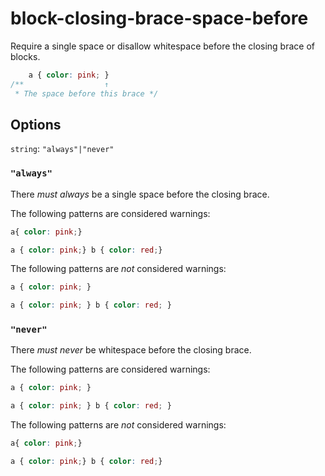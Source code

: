 # block-closing-brace-space-before

Require a single space or disallow whitespace before the closing brace of blocks.

```css
    a { color: pink; }
/**                  ↑
 * The space before this brace */
```

## Options

`string`: `"always"|"never"`

### `"always"`

There *must always* be a single space before the closing brace.

The following patterns are considered warnings:

```css
a{ color: pink;}
```

```css
a { color: pink;} b { color: red;}
```

The following patterns are *not* considered warnings:

```css
a { color: pink; }
```

```css
a { color: pink; } b { color: red; }
```

### `"never"`

There *must never* be whitespace before the closing brace.

The following patterns are considered warnings:

```css
a { color: pink; }
```

```css
a { color: pink; } b { color: red; }
```

The following patterns are *not* considered warnings:

```css
a{ color: pink;}
```

```css
a { color: pink;} b { color: red;}
```
